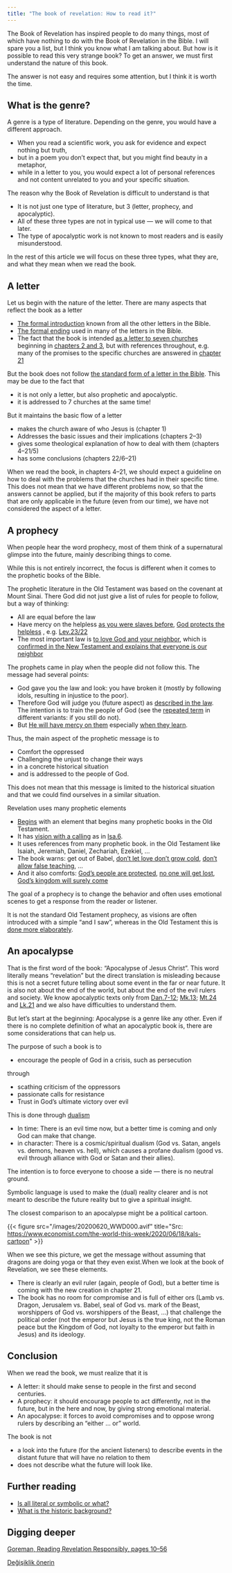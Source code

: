 ```yaml
---
title: "The book of revelation: How to read it?"
---
```



The Book of Revelation has inspired people to do many things, most of which have nothing to do with the Book of Revelation in the Bible. I will spare you a list, but I think you know what I am talking about. But how is it possible to read this very strange book? To get an answer, we must first understand the nature of this book.

The answer is not easy and requires some attention, but I think it is worth the time.


## What is the genre?

<a name="e79c"></a>
A genre is a type of literature. Depending on the genre, you would have a different approach.

- When you read a scientific work, you ask for evidence and expect nothing but truth,
- but in a poem you don’t expect that, but you might find beauty in a metaphor,
- while in a letter to you, you would expect a lot of personal references and not content unrelated to you and your specific situation.


The reason why the Book of Revelation is difficult to understand is that

- It is not just one type of literature, but 3 (letter, prophecy, and apocalyptic).
- All of these three types are not in typical use — we will come to that later.
- The type of apocalyptic work is not known to most readers and is easily misunderstood.


In the rest of this article we will focus on these three types, what they are, and what they mean when we read the book.


## A letter

<a name="b4c1"></a>
Let us begin with the nature of the letter. There are many aspects that reflect the book as a letter

- [The formal introduction](https://www.bibleserver.com/NIV/Revelation1%3A4-6) known from all the other letters in the Bible.
- [The formal ending](https://www.bibleserver.com/NIV/Revelation22%3A21) used in many of the letters in the Bible.
- The fact that the book is intended [as a letter to seven churches](https://www.bibleserver.com/NIV/Revelation1%3A10-11) beginning in [chapters 2 and 3](https://www.bibleserver.com/NIV/Revelation2), but with references throughout, e.g. many of the promises to the specific churches are answered in [chapter 21](https://www.bibleserver.com/NIV/Revelation21)


But the book does not follow [the standard form of a letter in the Bible](https://catholic-resources.org/Bible/NT_Letters.htm). This may be due to the fact that

- it is not only a letter, but also prophetic and apocalyptic.
- it is addressed to 7 churches at the same time!


But it maintains the basic flow of a letter

- makes the church aware of who Jesus is (chapter 1)
- Addresses the basic issues and their implications (chapters 2–3)
- gives some theological explanation of how to deal with them (chapters 4–21/5)
- has some conclusions (chapters 22/6–21)


When we read the book, in chapters 4–21, we should expect a guideline on how to deal with the problems that the churches had in their specific time. This does not mean that we have different problems now, so that the answers cannot be applied, but if the majority of this book refers to parts that are only applicable in the future (even from our time), we have not considered the aspect of a letter.


## A prophecy

<a name="b0d8"></a>
When people hear the word prophecy, most of them think of a supernatural glimpse into the future, mainly describing things to come.

While this is not entirely incorrect, the focus is different when it comes to the prophetic books of the Bible.

The prophetic literature in the Old Testament was based on the covenant at Mount Sinai. There God did not just give a list of rules for people to follow, but a way of thinking:

- All are equal before the law
- Have mercy on the helpless [as you were slaves before](https://www.bibleserver.com/NIV/Exodus20%3A2), [God protects the helpless](https://www.bibleserver.com/NIV/Deuteronomy10%3A18) , e.g. [Lev.23/22](https://www.bibleserver.com/NIV/Leviticus23%3A22)
- The most important law is [to love God and your neighbor](https://www.bibleserver.com/NIV/Leviticus19%3A18), which is [confirmed in the New Testament and explains that everyone is our neighbor](https://www.bibleserver.com/NIV/Luke10%3A25-37)


The prophets came in play when the people did not follow this. The message had several points:

- God gave you the law and look: you have broken it (mostly by following idols, resulting in injustice to the poor).
- Therefore God will judge you (future aspect) as [described in the law](https://www.bibleserver.com/NIV/Leviticus26). The intention is to train the people of God (see the [repeated term](https://www.bibleserver.com/NIV/Leviticus26%3A21) in different variants: if you still do not).
- But [He will have mercy on them](https://www.bibleserver.com/NIV/Leviticus26%3A44) especially [when they learn](https://www.bibleserver.com/NIV/Leviticus26%3A40-42).


Thus, the main aspect of the prophetic message is to

- Comfort the oppressed
- Challenging the unjust to change their ways
- in a concrete historical situation
- and is addressed to the people of God.


This does not mean that this message is limited to the historical situation and that we could find ourselves in a similar situation.

Revelation uses many prophetic elements

- [Begins](https://www.bibleserver.com/NIV/Revelation1%3A1-3) with an element that begins many prophetic books in the Old Testament.
- It has [vision with a calling](https://www.bibleserver.com/NIV/Revelation1%3A9-20) as in [Isa.6](https://www.bibleserver.com/NIV/Isaiah6).
- It uses references from many prophetic book. in the Old Testament like Isaiah, Jeremiah, Daniel, Zechariah, Ezekiel, …
- The book warns: get out of Babel, [don’t let love don’t grow cold](https://www.bibleserver.com/NIV/Revelation2%3A4), [don’t allow false teaching](https://www.bibleserver.com/NIV/Revelation2%3A14-15), …
- And it also comforts: [God’s people are protected](https://www.bibleserver.com/NIV/Revelation7%3A1-4), [no one will get lost](https://www.bibleserver.com/NIV/Revelation7%3A5-8), [God’s kingdom will surely come](https://www.bibleserver.com/NIV/Revelation21)


The goal of a prophecy is to change the behavior and often uses emotional scenes to get a response from the reader or listener.

It is not the standard Old Testament prophecy, as visions are often introduced with a simple “and I saw”, whereas in the Old Testament this is [done more elaborately](https://www.bibleserver.com/NIV/Zechariah1%3A7).


## An apocalypse

<a name="2f5c"></a>
That is the first word of the book: “Apocalypse of Jesus Christ”. This word literally means “revelation” but the direct translation is misleading because this is not a secret future telling about some event in the far or near future. It is also not about the end of the world, but about the end of the evil rulers and society. We know apocalyptic texts only from [Dan.7-12](https://www.bibleserver.com/NIV/Daniel7); [Mk.13](https://www.bibleserver.com/NIV/Mark13); [Mt.24](https://www.bibleserver.com/NIV/Matthew24) and [Lk.21](https://www.bibleserver.com/NIV/Luke21) and we also have difficulties to understand them.

But let’s start at the beginning: Apocalypse is a genre like any other. Even if there is no complete definition of what an apocalyptic book is, there are some considerations that can help us.

The purpose of such a book is to

- encourage the people of God in a crisis, such as persecution


through

- scathing criticism of the oppressors
- passionate calls for resistance
- Trust in God’s ultimate victory over evil


This is done through [dualism](https://www.merriam-webster.com/dictionary/dualism)

- In time: There is an evil time now, but a better time is coming and only God can make that change.
- in character: There is a cosmic/spiritual dualism (God vs. Satan, angels vs. demons, heaven vs. hell), which causes a profane dualism (good vs. evil through alliance with God or Satan and their allies).


The intention is to force everyone to choose a side — there is no neutral ground.

Symbolic language is used to make the (dual) reality clearer and is not meant to describe the future reality but to give a spiritual insight.

The closest comparison to an apocalypse might be a political cartoon.

{{< figure src="/images/20200620_WWD000.avif" title="Src: https://www.economist.com/the-world-this-week/2020/06/18/kals-cartoon" >}}

When we see this picture, we get the message without assuming that dragons are doing yoga or that they even exist.When we look at the book of Revelation, we see these elements.

- There is clearly an evil ruler (again, people of God), but a better time is coming with the new creation in chapter 21.
- The book has no room for compromise and is full of either ors (Lamb vs. Dragon, Jerusalem vs. Babel, seal of God vs. mark of the Beast, worshippers of God vs. worshippers of the Beast, …) that challenge the political order (not the emperor but Jesus is the true king, not the Roman peace but the Kingdom of God, not loyalty to the emperor but faith in Jesus) and its ideology.



## Conclusion

<a name="0491"></a>
When we read the book, we must realize that it is

- A letter: it should make sense to people in the first and second centuries.
- A prophecy: it should encourage people to act differently, not in the future, but in the here and now, by giving strong emotional material.
- An apocalypse: it forces to avoid compromises and to oppose wrong rulers by describing an “either … or” world.


The book is not

- a look into the future (for the ancient listeners) to describe events in the distant future that will have no relation to them
- does not describe what the future will look like.



## Further reading

<a name="253e"></a>
- [Is all literal or symbolic or what?](../../../background/literature/expl/literally-or-symbolic)
- [What is the historic background?](../../../background/history/expl/pax-romana-key-to-understand-the-book-of-revelation)



## Digging deeper

<a name="4529"></a>
[Goreman, Reading Revelation Responsibly, pages 10–56](../../../gen/background/ressources/how-to-study-the-book-of-revelation#1f44)






[Değişiklik önerin](https://github.com/revelation-today/revelation-today/blob/main/exampleSite/content/docs/background/literature/expl/the-book-of-revelation-how-to-read-it.md)
